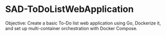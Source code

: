 # SAD-ToDoListWebApplication
Objective: Create a basic To-Do list web application using Go, Dockerize it, and set up multi-container orchestration with Docker Compose.
